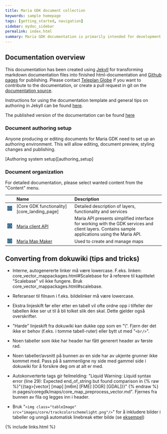 ```yaml
---
title: Maria GDK document collection
keywords: sample homepage
tags: [getting_started, navigation]
sidebar: mydoc_sidebar
permalink: index.html
summary: Maria GDK documentation is primarily intended for development teams using the Maria GDK platform and for members of the Maria GDK development team. 
---
```


## Documentation overview
This documentation has been created using [Jekyll](http://jekyllrb.com/docs/home/) for transforming markdown documentation files into finished html-documentation and [Github pages](https://pages.github.com/) for publishing. Please contact [Teleplan Globe](https://www.teleplanglobe.no/) if you want to contribute to the documentation, or create a pull request in git on the [documentation source](https://github.com/handresen/mariagdkdoc).

Instructions for using the documentation template and general tips on authoring in Jekyll can be found [here](http://idratherbewriting.com/documentation-theme-jekyll/).

The published version of the documentation can be found [here](https://handresen.github.io/mariagdkdoc/index.html)

### Document authoring setup
Anyone producing or editing documents for Maria GDK need to set up an authoring environment. This will allow editing, document preview, styling changes and publishing.

[Authoring system setup][authoring_setup]


### Document organization
For detailed  documentation, please select wanted content from the "Content" menu.

|  | Name | Description |
|:---:|:---|:---|
| <img class="tableImage" src="images/logo/marialogo_small.png"/> | [Core GDK functionality][core_landing_page] | Detailed description of layers, functionality and services |
| <img class="tableImage" src="images/logo/marialogo_small.png"/> | [Maria client API](mariaapi_landing_page.html) | Maria API presents simplified interface for working with the GDK services and client layers. Contains sample applications using the Maria API.  |
| <img class="tableImage" src="images/logo/marialogo_small.png"/> | [Maria Map Maker](mmm_landing_page.html) | Used to create and manage maps  |



## Converting from dokuwiki (tips and tricks)
- Interne, autogenererte linker må være lowercase. F.eks. linken: core_vector_mappackages.html#Scalebase for å referere til kapittelet "Scalebase" vil ikke fungere. Bruk core_vector_mappackages.html#scalebase.
- Referanser til filnavn i f.eks. bildelinker må være lowercase.

- Ekstra linjeskift før eller etter en tabell vil ofte ordne opp i tilfeller der tabellen ikke ser ut til å bli tolket slik den skal. Dette gjelder også overskrifter.
- "Harde" linjeskift fra dokuwiki kan dukke opp som en "\\". Fjern der det ikke er behov (f.eks. i tomme tabell-ruter) eller bytt ut med "`<br/>`".

- Noen tabeller som ikke har header har fått generert header av første rad. 
- Noen tabeller/avsnitt på bunnen av en side har av ukjente grunner ikke kommet med. Pass på å sammenligne ny side med gammel side i dokuwiki for å forsikre deg om at alt er med.
- Autokonverterte tags gir feilmelding: "Liquid Warning: Liquid syntax error (line 29): Expected end_of_string but found comparison in {% raw %}"{{tag>[vector] [map] [m6m] [FME] [OGR] [GDAL]}}" {% endraw %} in pages/coregdk/maps/core_map_preprocess_vector.md". Fjernes fra bunnen av fila og legges inn i header.

- Bruk "`<img class="tableImage" src="images/core/trackcolorschemelight.png"/>`" for å inkludere bilder i tabeller og unngå automatisk linebreak etter bilde (se [eksempel](core_styling_track_details_symbol.html#colorscheme))

{% include links.html %}
